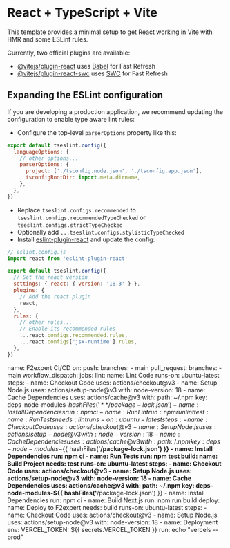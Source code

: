 # React + TypeScript + Vite

This template provides a minimal setup to get React working in Vite with HMR and some ESLint rules.

Currently, two official plugins are available:

- [@vitejs/plugin-react](https://github.com/vitejs/vite-plugin-react/blob/main/packages/plugin-react/README.md) uses [Babel](https://babeljs.io/) for Fast Refresh
- [@vitejs/plugin-react-swc](https://github.com/vitejs/vite-plugin-react-swc) uses [SWC](https://swc.rs/) for Fast Refresh

## Expanding the ESLint configuration

If you are developing a production application, we recommend updating the configuration to enable type aware lint rules:

- Configure the top-level `parserOptions` property like this:

```js
export default tseslint.config({
  languageOptions: {
    // other options...
    parserOptions: {
      project: ['./tsconfig.node.json', './tsconfig.app.json'],
      tsconfigRootDir: import.meta.dirname,
    },
  },
})
```

- Replace `tseslint.configs.recommended` to `tseslint.configs.recommendedTypeChecked` or `tseslint.configs.strictTypeChecked`
- Optionally add `...tseslint.configs.stylisticTypeChecked`
- Install [eslint-plugin-react](https://github.com/jsx-eslint/eslint-plugin-react) and update the config:

```js
// eslint.config.js
import react from 'eslint-plugin-react'

export default tseslint.config({
  // Set the react version
  settings: { react: { version: '18.3' } },
  plugins: {
    // Add the react plugin
    react,
  },
  rules: {
    // other rules...
    // Enable its recommended rules
    ...react.configs.recommended.rules,
    ...react.configs['jsx-runtime'].rules,
  },
})
```

name: F2expert CI/CD
on:
  push:
    branches:
      - main
  pull_request:
    branches:
      - main
  workflow_dispatch:
jobs:
  lint:
    name: Lint Code
    runs-on: ubuntu-latest
    steps:
      - name: Checkout Code
        uses: actions/checkout@v3
      - name: Setup Node.js
        uses: actions/setup-node@v3
        with:
          node-version: 18
      - name: Cache Dependencies
        uses: actions/cache@v3
        with: 
          path: ~/.npm
          key: deps-node-modules-${{ hashFiles('**/package-lock.json') }}
      - name: Install Dependencies
        run: npm ci
      - name: Run Lint
        run: npm run lint
  test:
    name: Run Tests
    needs: lint
    runs-on: ubuntu-latest
    steps:
      - name: Checkout Code
        uses: actions/checkout@v3
      - name: Setup Node.js
        uses: actions/setup-node@v3
        with:
          node-version: 18
      - name: Cache Dependencies
        uses: actions/cache@v3
        with: 
          path: ~/.npm
          key: deps-node-modules-${{ hashFiles('**/package-lock.json') }}
      - name: Install Dependencies
        run: npm ci
      - name: Run Tests
        run: npm test
  build:
    name: Build Project
    needs: test
    runs-on: ubuntu-latest
    steps:
      - name: Checkout Code
        uses: actions/checkout@v3
      - name: Setup Node.js
        uses: actions/setup-node@v3
        with:
          node-version: 18
      - name: Cache Dependencies
        uses: actions/cache@v3
        with: 
          path: ~/.npm
          key: deps-node-modules-${{ hashFiles('**/package-lock.json') }}
      - name: Install Dependencies
        run: npm ci
      - name: Build Next.js
        run: npm run build
  deploy:
    name: Deploy to F2expert
    needs: build
    runs-on: ubuntu-latest
    steps:
      - name: Checkout Code
        uses: actions/checkout@v3
      - name: Setup Node.js
        uses: actions/setup-node@v3
        with:
          node-version: 18
      - name: Deployment
        env:
          VERCEL_TOKEN: ${{ secrets.VERCEL_TOKEN }}
        run: echo "vercels --prod"
